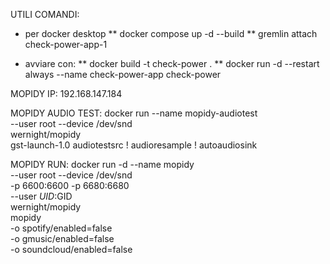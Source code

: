 UTILI COMANDI:

* per docker desktop
** docker compose up -d --build
** gremlin attach check-power-app-1

* avviare con:
** docker build -t check-power .
** docker run -d --restart always --name check-power-app check-power

MOPIDY IP: 192.168.147.184

MOPIDY AUDIO TEST:
docker run --name mopidy-audiotest \
    --user root --device /dev/snd \
    wernight/mopidy \
    gst-launch-1.0 audiotestsrc ! audioresample ! autoaudiosink

MOPIDY RUN:
docker run -d --name mopidy \
    --user root --device /dev/snd \
    -p 6600:6600 -p 6680:6680 \
    --user $UID:$GID \
    wernight/mopidy \
    mopidy \
    -o spotify/enabled=false \
    -o gmusic/enabled=false \
    -o soundcloud/enabled=false